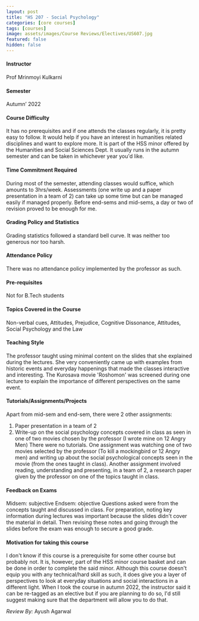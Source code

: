 ```yaml
---
layout: post
title: "HS 207 - Social Psychology"
categories: [core courses]
tags: [courses]
image: assets/images/Course Reviews/Electives/US607.jpg
featured: false
hidden: false
---
```


#### Instructor
Prof Mrinmoyi Kulkarni

#### Semester
Autumn’ 2022

#### Course Difficulty
It has no prerequisites and if one attends the classes regularly, it is pretty easy to follow. It would help if you have an interest in humanities related disciplines and want to explore more.
It is part of the HSS minor offered by the Humanities and Social Sciences Dept. It usually runs in the autumn semester and can be taken in whichever year you'd like.

#### Time Commitment Required
During most of the semester, attending classes would suffice, which amounts to 3hrs/week. Assessments (one write up and a paper presentation in a team of 2) can take up some time but can be managed easily if managed properly. Before end-sems and mid-sems, a day or two of revision proved to be enough for me.

#### Grading Policy and Statistics
Grading statistics followed a standard bell curve. It was neither too generous nor too harsh.

#### Attendance Policy
There was no attendance policy implemented by the professor as such.

#### Pre-requisites
Not for B.Tech students 

#### Topics Covered in the Course
Non-verbal cues, Attitudes, Prejudice, Cognitive Dissonance, Attitudes, Social Psychology and the Law

#### Teaching Style
The professor taught using minimal content on the slides that she explained during the lectures. She very conveniently came up with examples from historic events and everyday happenings that made the classes interactive and interesting.
The Kurosava movie 'Roshomon' was screened during one lecture to explain the importance of different perspectives on the same event.

#### Tutorials/Assignments/Projects
Apart from mid-sem and end-sem, there were 2 other assignments:
1. Paper presentation in a team of 2
2. Write-up on the social psychology concepts covered in class as seen in one of two movies chosen by the professor (I wrote mine on 12 Angry Men)
There were no tutorials.
One assignment was watching one of two movies selected by the professor (To kill a mockingbird or 12 Angry men) and writing up about the social psychological concepts seen in the movie (from the ones taught in class).
Another assignment involved reading, understanding and presenting, in a team of 2, a research paper given by the professor on one of the topics taught in class.

#### Feedback on Exams
Midsem: subjective
Endsem: objective
Questions asked were from the concepts taught and discussed in class. For preparation, noting key information during lectures was important because the slides didn't cover the material in detail. Then revising these notes and going through the slides before the exam was enough to secure a good grade.

#### Motivation for taking this course
I don't know if this course is a prerequisite for some other course but probably not.
It is, however, part of the HSS minor course basket and can be done in order to complete the said minor.
Although this course doesn't equip you with any technical/hard skill as such, it does give you a layer of perspectives to look at everyday situations and social interactions in a different light.
When I took the course in autumn 2022, the instructor said it can be re-tagged as an elective but if you are planning to do so, I'd still suggest making sure that the department will allow you to do that.

*Review By:* Ayush Agarwal